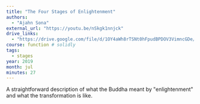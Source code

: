 ```yaml
---
title: "The Four Stages of Enlightenment"
authors:
  - "Ajahn Sona"
external_url: "https://youtu.be/nSkgk1nnjck"
drive_links:
  - "https://drive.google.com/file/d/1OY4aWh8rTSNt0hFpudBPDOV3VimncGDe/view?usp=drivesdk"
course: function # solidly
tags:
  - stages
year: 2019
month: jul
minutes: 27
---
```


A straightforward description of what the Buddha meant by "enlightenment" and what the transformation is like.
